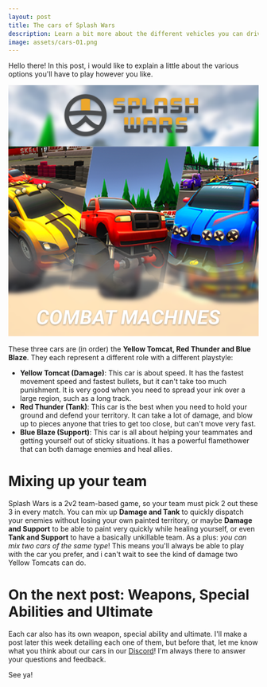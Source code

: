 ```yaml
---
layout: post
title: The cars of Splash Wars
description: Learn a bit more about the different vehicles you can drive in Splash Wars.
image: assets/cars-01.png
---
```


Hello there! In this post, i would like to explain a little about the various options you'll have to play however you like.

![Splash Wars Cars](/assets/cars-01.png)

These three cars are (in order) the **Yellow Tomcat, Red Thunder and Blue Blaze**. They each represent a different role with a different playstyle:

- **Yellow Tomcat (Damage)**: This car is about speed. It has the fastest movement speed and fastest bullets, but it can't take too much punishment. It is very good when you need to spread your ink over a large region, such as a long track.
- **Red Thunder (Tank)**: This car is the best when you need to hold your ground and defend your territory. It can take a lot of damage, and blow up to pieces anyone that tries to get too close, but can't move very fast.
- **Blue Blaze (Support)**: This car is all about helping your teammates and getting yourself out of sticky situations. It has a powerful flamethower that can both damage enemies and heal allies.

# Mixing up your team

Splash Wars is a 2v2 team-based game, so your team must pick 2 out these 3 in every match. You can mix up **Damage and Tank** to quickly dispatch your enemies without losing your own painted territory, or maybe **Damage and Support** to be able to paint very quickly while healing yourself, or even **Tank and Support** to have a basically unkillable team. As a plus: *you can mix two cars of the same type*! This means you'll always be able to play with the car you prefer, and i can't wait to see the kind of damage two Yellow Tomcats can do.

# On the next post: Weapons, Special Abilities and Ultimate

Each car also has its own weapon, special ability and ultimate. I'll make a post later this week detailing each one of them, but before that, let me know what you think about our cars in our [Discord](https://invite.gg/splashwars)! I'm always there to answer your questions and feedback.

See ya!
